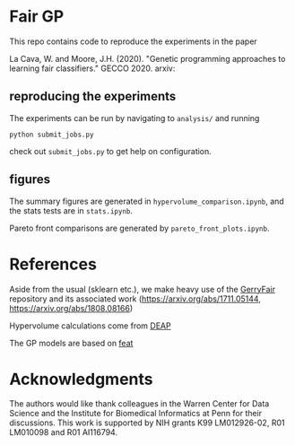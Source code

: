 # Fair GP

This repo contains code to reproduce the experiments in the paper

La Cava, W. and Moore, J.H. (2020). 
"Genetic programming approaches to learning fair classifiers."
GECCO 2020. 
arxiv:


## reproducing the experiments

The experiments can be run by navigating to `analysis/` and running

```
python submit_jobs.py
```

check out `submit_jobs.py` to get help on configuration.

## figures

The summary figures are generated in `hypervolume_comparison.ipynb`, and 
the stats tests are in `stats.ipynb`. 

Pareto front comparisons are generated by `pareto_front_plots.ipynb`. 

# References

Aside from the usual (sklearn etc.), we make heavy use of the 
[GerryFair](https://github.com/algowatchpenn/GerryFair)
repository and its associated work (https://arxiv.org/abs/1711.05144, 
https://arxiv.org/abs/1808.08166)

Hypervolume calculations come from [DEAP](https://github.com/DEAP/deap)

The GP models are based on [feat](https://github.com/lacava/feat)

# Acknowledgments

The authors would like thank colleagues in the Warren Center for Data
Science and the Institute for Biomedical Informatics at Penn
for their discussions. 
This work is supported by NIH grants K99 LM012926-02, R01 LM010098
and R01 AI116794.


